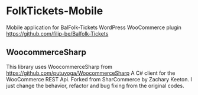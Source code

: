 # FolkTickets-Mobile
Mobile application for BalFolk-Tickets WordPress WooCommerce plugin
https://github.com/filip-be/Balfolk-Tickets

## WoocommerceSharp
This library uses WoocommerceSharp from https://github.com/putuyoga/WoocommerceSharp
A C# client for the WooCommerce REST Api. Forked from SharCommerce by Zachary Keeton. I just change the behavior, refactor and bug fixing from the original codes.
